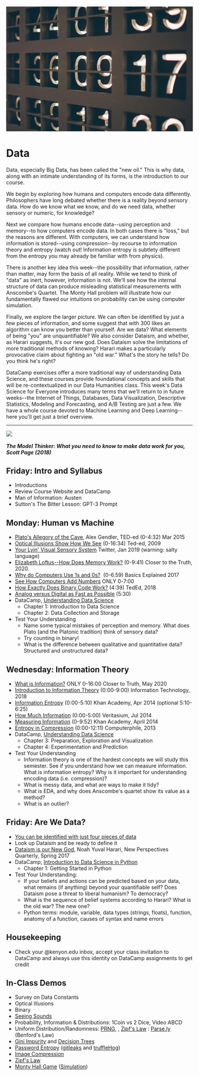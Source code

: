 ![Image of Digital Display](./images/nick-hillier-yD5rv8_WzxA-unsplash_data_digits.jpg)

# Data

Data, especially Big Data, has been called the "new oil." This is why data, along with an intimate understanding of its forms, is the introduction to our course.

We begin by exploring how humans and computers encode data differently. Philosophers have long debated whether there is a reality beyond sensory data. How do we know what we know, and do we need data, whether sensory or numeric, for knowledge?

Next we compare how humans encode data--using perception and memory--to how computers encode data. In both cases there is "loss," but the reasons are different. With computers, we can understand how information is stored--using compression--by recourse to information theory and entropy (watch out! Information entropy is subtlety different from the entropy you may already be familiar with from physics).

There is another key idea this week--the possibility that information, rather than matter, may form the basis of all reality. While we tend to think of "data" as inert, however, information is not. We'll see how the internal structure of data can produce misleading statistical measurements with Anscombe's Quartet. The Monty Hall problem will illustrate how our fundamentally flawed our intuitions on probability can be using computer simulation.

Finally, we explore the larger picture. We can often be identified by just a few pieces of information, and some suggest that with 300 likes an algorithm can know you better than yourself. Are we data? What elements of being "you" are unquantifiable? We also consider Dataism, and whether, as Harari suggests, it's our new god. Does Dataism solve the limitations of more traditional methods of knowing? Harari makes a particularly provocative claim about fighting an "old war." What's the story he tells? Do you think he's right?

DataCamp exercises offer a more traditional way of understanding Data Science, and these courses provide foundational concepts and skills that will be re-contextualized in our Data Humanities class. This week's Data Science for Everyone introduces many terms that we'll return to in future weeks--the Internet of Things, Databases, Data Visualization, Descriptive Statistics, Modeling and Forecasting, and A/B Testing are just a few. We have a whole course devoted to Machine Learning and Deep Learning--here you'll get just a brief overview.

---

![](https://programminghumanity.files.wordpress.com/2021/08/quote_austen_model_thinker_spage.png?w=604)

***The Model Thinker: What you need to know to make data work for you,  
Scott Page (2018)***

## **Friday: Intro and Syllabus**

- Introductions
- Review Course Website and DataCamp
- Man of Information: Austen
- Sutton's The Bitter Lesson: GPT-3 Prompt

## **Monday: Human vs Machine**

- [Plato's Allegory of the Cave](https://www.youtube.com/watch?v=1RWOpQXTltA), Alex Gendler, TED-ed (0-4:32) Mar 2015
- [Optical Illusions Show How We See](https://www.youtube.com/watch?v=mf5otGNbkuc) (0-16:34) Ted-ed, 2009
- [Your Lyin' Visual Sensory System](https://threadreaderapp.com/thread/1014267515696922624.html) Twitter, Jan 2019 (warning: salty language)
- [Elizabeth Loftus--How Does Memory Work?](https://www.youtube.com/watch?v=D022rRNHzcA&t=8s) (0-9:41) Closer to the Truth, 2020.
- [Why do Computers Use 1s and 0s?](https://www.youtube.com/watch?v=Xpk67YzOn5w)  (0-6.59) Basics Explained 2017
- [See How Computers Add Numbers](https://www.youtube.com/watch?v=f81ip_J1Mj0) ONLY 0-7:00
- [How Exactly Does Binary Code Work?](https://www.youtube.com/watch?v=wgbV6DLVezo) (4:39) TedEd, 2018 
- [Analog versus Digital as Fast as Possible](https://www.youtube.com/watch?v=btgAUdbj85E) (5:30)
- DataCamp, [Understanding Data Science](https://campus.datacamp.com/courses/understanding-data-science/)
    * Chapter 1: Introduction to Data Science
    * Chapter 2: Data Collection and Storage
- Test Your Understanding
    * Name some typical mistakes of perception and memory. What does Plato (and the Platonic tradition) think of sensory data? 
    * Try counting in binary!
    * What is the difference between qualitative and quantitative data? Structured and unstructured data?

## **Wednesday: Information Theory**

- [What is Information?](https://www.youtube.com/watch?v=ekfG-PCk25g&t=2s) ONLY 0-16:00 Closer to Truth, May 2020
- [Introduction to Information Theory](https://www.youtube.com/watch?v=_PG-jJKB_do) (0:00-9:00) Information Technology, 2018
- [Information Entropy](https://www.youtube.com/watch?v=2s3aJfRr9gE) (0:00-5:10) Khan Academy, Apr 2014 (optional 5:10-6:25)
- [How Much Information](https://www.youtube.com/watch?v=zUDqI9PJpc8) (0:00-5:00) Veritasium, Jul 2014
- [Measuring Information](https://www.youtube.com/watch?v=PtmzfpV6CDE) (0-9:52) Khan Academy, April 2014
- [Entropy in Compression](https://www.youtube.com/watch?v=M5c_RFKVkko) (0:00-12:11) Computerphile, 2013
- DataCamp, [Understanding Data Science](https://campus.datacamp.com/courses/understanding-data-science/)
    * Chapter 3: Preparation, Exploration and Visualization
    * Chapter 4: Experimentation and Prediction
- Test Your Understanding
    * Information theory is one of the hardest concepts we will study this semester. See if you understand how we can measure information. What is information entropy? Why is it important for understanding encoding data (i.e. compression)? 
    * What is messy data, and what are ways to make it tidy?
    * What is EDA, and why does Anscombe's quartet show its value as a method?
    * What is an outlier?

## **Friday: Are We Data?**

- [You can be identified with just four pieces of data](https://news.mit.edu/2015/identify-from-credit-card-metadata-0129)
- Look up Dataism and be ready to define it
- [Dataism is our New God](https://drive.google.com/file/d/1MtjhgARCxBhYgVEEWLFUaH8lm6bjuM04/view?usp=sharing), Noah Yuval Harari, New Perspectives Quarterly, Spring 2017
- DataCamp, [Introduction to Data Science in Python](https://campus.datacamp.com/courses/introduction-to-data-science-in-python)
    * Chapter 1: Getting Started in Python
- Test Your Understanding:
    * If your beliefs and actions can be predicted based on your data, what remains (if anything) beyond your quantifiable self? Does Dataism pose a threat to liberal humanism? To democracy?
    * What is the sequence of belief systems according to Harari? What is the old war? The new one?
    * Python terms: module, variable, data types (strings, floats), function, anatomy of a function, causes of syntax and name errors

## **Housekeeping**

- Check your @kenyon.edu inbox, accept your class invitation to DataCamp and always use this identity on DataCamp assignments to get credit

## **In-Class Demos**

- Survey on Data Constants
- Optical Illusions
- Binary
- [Seeing Sounds](https://musiclab.chromeexperiments.com/Spectrogram/)
- Probability, Information & Distributions: 1Coin vs 2 Dice, Video ABCD
- Uniform Distribution/Randomness: [PRNG](https://www.expunctis.com/2019/03/07/Not-so-random.html), , [Zipf's Law](https://demonstrations.wolfram.com/ZipfsLawAppliedToWordAndLetterFrequencies/) : [Parse.ly](https://blog.parse.ly/zipfs-law-of-the-internet-explaining-online-behavior/) (Benford's Law)
- [Gini Impurity](http://www.r2d3.us/visual-intro-to-machine-learning-part-1/) and [Decision Trees](https://colab.research.google.com/drive/1WhFB4lpjrvCf7BVKHbhOUNzTEAIywJQk?usp=sharing)
- [Password Entropy](http://www.shannonentropy.netmark.pl/) ([gitleaks](https://github.com/zricethezav/gitleaks) and [truffleHog](https://github.com/trufflesecurity/truffleHog))
- [Image Compression](http://timbaumann.info/svd-image-compression-demo/)
- [Zipf's Law](https://colab.research.google.com/drive/1nxDwkgAh2D1By3PWfKJ4Mn-sklf9mrvl?usp=sharing)
- [Monty Hall Game](https://www.mathwarehouse.com/monty-hall-simulation-online/) ([Simulation](https://colab.research.google.com/drive/1Tr4dLD4dT9NX5EQAMEcgJs56-w1CE2FT?usp=sharing))
